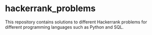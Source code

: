 # hackerrank_problems
This repository contains solutions to different Hackerrank problems for different programming languages such as Python and SQL.
